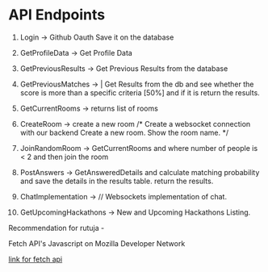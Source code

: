 # API Endpoints

1. Login -> Github Oauth Save it on the database
2. GetProfileData -> Get Profile Data
3. GetPreviousResults -> Get Previous Results from the database
4. GetPreviousMatches -> |
    Get Results from the db and see whether the score is more than a specific criteria [50%] and if it is return the results. 
5. GetCurrentRooms -> returns list of rooms

6. CreateRoom -> create a new room 
    /*
        Create a websocket connection with our backend
        Create a new room.
        Show the room name.
    */
7. JoinRandomRoom -> GetCurrentRooms and where number of people is < 2 and then join the room
8. PostAnswers -> GetAnsweredDetails and calculate matching probability and save the details in the results table. return the results.
9. ChatImplementation -> 
    // Websockets implementation of chat.
10. GetUpcomingHackathons -> New and Upcoming Hackathons Listing.

Recommendation for rutuja - 

Fetch API's Javascript on Mozilla Developer Network

[link for fetch api](https://developer.mozilla.org/en-US/docs/Web/API/Fetch_API)
